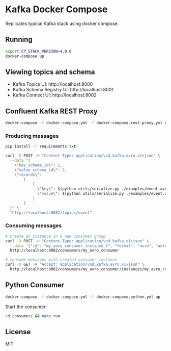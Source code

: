 # Kafka Docker Compose

Replicates typical Kafka stack using docker compose.

## Running

```bash
export CP_STACK_VERSION=4.0.0
docker-compose up
```

## Viewing topics and schema

- Kafka Topics UI: http://localhost:8000
- Kafka Schema Registry UI: http://localhost:8001
- Kafka Connect UI: http://localhost:8002

## Confluent Kafka REST Proxy

```bash
docker-compose -f docker-compose.yml -f docker-compose.rest-proxy.yml up
```

### Producing messages

```bash
pip install -r requirements.txt

curl -X POST -H "Content-Type: application/vnd.kafka.avro.v1+json" \
  --data "{
    \"key_schema_id\": 1,
    \"value_schema_id\": 2,
    \"records\":
        [
            {
              \"key\": $(python utils/serialize.py ./examples/event.avsc ./examples/event.json | jq .event_id),
              \"value\": $(python utils/serialize.py ./examples/event.avsc ./examples/event.json)
            }
        ]
  }" \
  "http://localhost:8082/topics/event"
```

### Consuming messages

```bash
# Create an instance in a new consumer group
curl -X POST -H "Content-Type: application/vnd.kafka.v1+json" \
  --data '{"id": "my_avro_consumer_instance_1", "format": "avro", "auto.offset.reset": "smallest"}' \
  http://localhost:8082/consumers/my_avro_consumer

# consume messages with created consumer instance
curl -X GET -H "Accept: application/vnd.kafka.avro.v1+json" \
  http://localhost:8082/consumers/my_avro_consumer/instances/my_avro_consumer_instance_1/topics/event 2>/dev/null | jq .
```

## Python Consumer

```bash
docker-compose -f docker-compose.yml -f docker-compose.python.yml up
```

Start the consumer:
```bash
cd consumer/ && make run
```

## License

MIT
